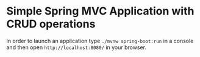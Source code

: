 <h1>Simple Spring MVC Application with CRUD operations</h1>
In order to launch an application type <code>./mvnw spring-boot:run</code> in a
console and then open <code>http://localhost:8080/</code> in your browser.
